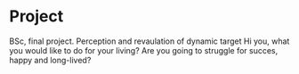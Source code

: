 # Project
BSc, final project. 
Perception and revaulation of dynamic target
Hi you, what you would like to do for your living?
Are you going to struggle for succes, happy and long-lived? 
